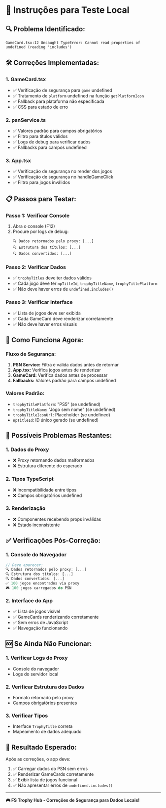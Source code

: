 # 🧪 Instruções para Teste Local

## 🔍 **Problema Identificado:**
```
GameCard.tsx:12 Uncaught TypeError: Cannot read properties of undefined (reading 'includes')
```

## 🛠️ **Correções Implementadas:**

### **1. GameCard.tsx**
- ✅ Verificação de segurança para `game` undefined
- ✅ Tratamento de `platform` undefined na função `getPlatformIcon`
- ✅ Fallback para plataforma não especificada
- ✅ CSS para estado de erro

### **2. psnService.ts**
- ✅ Valores padrão para campos obrigatórios
- ✅ Filtro para títulos válidos
- ✅ Logs de debug para verificar dados
- ✅ Fallbacks para campos undefined

### **3. App.tsx**
- ✅ Verificação de segurança no render dos jogos
- ✅ Verificação de segurança no handleGameClick
- ✅ Filtro para jogos inválidos

## 📋 **Passos para Testar:**

### **Passo 1: Verificar Console**
1. Abra o console (F12)
2. Procure por logs de debug:
   ```
   🔍 Dados retornados pelo proxy: [...]
   🔍 Estrutura dos títulos: [...]
   🔍 Dados convertidos: [...]
   ```

### **Passo 2: Verificar Dados**
- ✅ `trophyTitles` deve ter dados válidos
- ✅ Cada jogo deve ter `npTitleId`, `trophyTitleName`, `trophyTitlePlatform`
- ✅ Não deve haver erros de `undefined.includes()`

### **Passo 3: Verificar Interface**
- ✅ Lista de jogos deve ser exibida
- ✅ Cada GameCard deve renderizar corretamente
- ✅ Não deve haver erros visuais

## 🔧 **Como Funciona Agora:**

### **Fluxo de Segurança:**
1. **PSN Service:** Filtra e valida dados antes de retornar
2. **App.tsx:** Verifica jogos antes de renderizar
3. **GameCard:** Verifica dados antes de processar
4. **Fallbacks:** Valores padrão para campos undefined

### **Valores Padrão:**
- `trophyTitlePlatform`: "PS5" (se undefined)
- `trophyTitleName`: "Jogo sem nome" (se undefined)
- `trophyTitleIconUrl`: Placeholder (se undefined)
- `npTitleId`: ID único gerado (se undefined)

## 🚫 **Possíveis Problemas Restantes:**

### **1. Dados do Proxy**
- ❌ Proxy retornando dados malformados
- ❌ Estrutura diferente do esperado

### **2. Tipos TypeScript**
- ❌ Incompatibilidade entre tipos
- ❌ Campos obrigatórios undefined

### **3. Renderização**
- ❌ Componentes recebendo props inválidas
- ❌ Estado inconsistente

## ✅ **Verificações Pós-Correção:**

### **1. Console do Navegador**
```javascript
// Deve aparecer:
🔍 Dados retornados pelo proxy: [...]
🔍 Estrutura dos títulos: [...]
🔍 Dados convertidos: [...]
✅ 100 jogos encontrados via proxy
🎮 100 jogos carregados do PSN
```

### **2. Interface do App**
- ✅ Lista de jogos visível
- ✅ GameCards renderizando corretamente
- ✅ Sem erros de JavaScript
- ✅ Navegação funcionando

## 🆘 **Se Ainda Não Funcionar:**

### **1. Verificar Logs do Proxy**
- Console do navegador
- Logs do servidor local

### **2. Verificar Estrutura dos Dados**
- Formato retornado pelo proxy
- Campos obrigatórios presentes

### **3. Verificar Tipos**
- Interface `TrophyTitle` correta
- Mapeamento de dados adequado

## 🎯 **Resultado Esperado:**

Após as correções, o app deve:
1. ✅ Carregar dados do PSN sem erros
2. ✅ Renderizar GameCards corretamente
3. ✅ Exibir lista de jogos funcional
4. ✅ Não apresentar erros de `undefined.includes()`

---

**🎮 FS Trophy Hub - Correções de Segurança para Dados Locais!**
